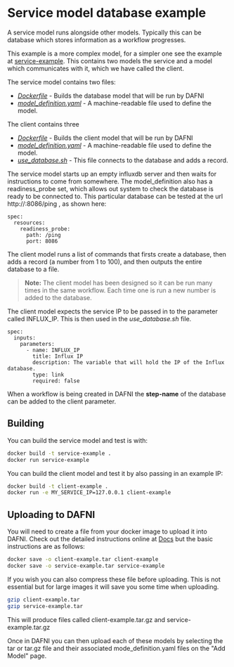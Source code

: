 # Service model database example

A service model runs alongside other models. 
Typically this can be database which stores information as a workflow progresses.

This example is a more complex model, for a simpler one see the example at [service-example](./../service-example). This contains two models the service and a model which communicates with it, which we have called the client.

The service model contains two files:
- _[Dockerfile](./service/Dockerfile)_ - Builds the database model that will be run by DAFNI
- _[model_definition.yaml](./service/model_definition.yaml)_ - A machine-readable file used to define the model.

The client contains three
- _[Dockerfile](./client/Dockerfile)_ - Builds the client model that will be run by DAFNI
- _[model_definition.yaml](./client/model_definition.yaml)_ - A machine-readable file used to define the model. 
- _[use_database.sh](./client/use_database.sh)_ - This file connects to the database and adds a record.

The service model starts up an empty influxdb server and then waits for instructions to come from somewhere. The model_definition also has a readiness_probe set, which allows out system to check the database is ready to be connected to. This particular database can be tested at the url http://<IP>:8086/ping , as shown here:

    spec:
      resources:
        readiness_probe:
          path: /ping
          port: 8086

The client model runs a list of commands that firsts create a database, then adds a record (a number from 1 to 100), and then outputs the entire database to a file. 

> **Note:** The client model has been designed so it can be run many times in the same workflow. Each time one is run a new number is added to the database.  

The client model expects the service IP to be passed in to the parameter called INFLUX_IP. This is then used in the _use_database.sh_ file.

    spec:
      inputs:
        parameters:
          - name: INFLUX_IP
            title: Influx IP
            description: The variable that will hold the IP of the Influx database.
            type: link
            required: false

When a workflow is being created in DAFNI the **step-name** of the database can be added to the client parameter.

## Building

You can build the service model and test is with:
```bash
docker build -t service-example .
docker run service-example
```

You can build the client model and test it by also passing in an example IP:

```bash
docker build -t client-example .
docker run -e MY_SERVICE_IP=127.0.0.1 client-example
```

## Uploading to DAFNI

You will need to create a file from your docker image to upload it into DAFNI. Check out the detailed instructions online at [Docs](https://docs.secure.dafni.rl.ac.uk/docs/how-to/models/how-to-upload-a-model/) but the basic instructions are as follows:

```bash
docker save -o client-example.tar client-example
docker save -o service-example.tar service-example
```

If you wish you can also compress these file before uploading. This is not essential but for large images it will save you some time when uploading.

```bash
gzip client-example.tar
gzip service-example.tar
```
This will produce files called client-example.tar.gz and service-example.tar.gz

Once in DAFNI you can then upload each of these models by selecting the tar or tar.gz file and their associated mode_definition.yaml files on the "Add Model" page.